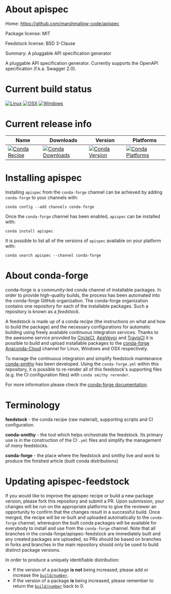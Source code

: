 About apispec
=============

Home: https://github.com/marshmallow-code/apispec

Package license: MIT

Feedstock license: BSD 3-Clause

Summary: A pluggable API specification generator

A pluggable API specification generator. Currently supports the OpenAPI
specification (f.k.a. Swagger 2.0).


Current build status
====================

[![Linux](https://img.shields.io/circleci/project/github/conda-forge/apispec-feedstock/master.svg?label=Linux)](https://circleci.com/gh/conda-forge/apispec-feedstock)
[![OSX](https://img.shields.io/travis/conda-forge/apispec-feedstock/master.svg?label=macOS)](https://travis-ci.org/conda-forge/apispec-feedstock)
[![Windows](https://img.shields.io/appveyor/ci/conda-forge/apispec-feedstock/master.svg?label=Windows)](https://ci.appveyor.com/project/conda-forge/apispec-feedstock/branch/master)

Current release info
====================

| Name | Downloads | Version | Platforms |
| --- | --- | --- | --- |
| [![Conda Recipe](https://img.shields.io/badge/recipe-apispec-green.svg)](https://anaconda.org/conda-forge/apispec) | [![Conda Downloads](https://img.shields.io/conda/dn/conda-forge/apispec.svg)](https://anaconda.org/conda-forge/apispec) | [![Conda Version](https://img.shields.io/conda/vn/conda-forge/apispec.svg)](https://anaconda.org/conda-forge/apispec) | [![Conda Platforms](https://img.shields.io/conda/pn/conda-forge/apispec.svg)](https://anaconda.org/conda-forge/apispec) |

Installing apispec
==================

Installing `apispec` from the `conda-forge` channel can be achieved by adding `conda-forge` to your channels with:

```
conda config --add channels conda-forge
```

Once the `conda-forge` channel has been enabled, `apispec` can be installed with:

```
conda install apispec
```

It is possible to list all of the versions of `apispec` available on your platform with:

```
conda search apispec --channel conda-forge
```


About conda-forge
=================

conda-forge is a community-led conda channel of installable packages.
In order to provide high-quality builds, the process has been automated into the
conda-forge GitHub organization. The conda-forge organization contains one repository
for each of the installable packages. Such a repository is known as a *feedstock*.

A feedstock is made up of a conda recipe (the instructions on what and how to build
the package) and the necessary configurations for automatic building using freely
available continuous integration services. Thanks to the awesome service provided by
[CircleCI](https://circleci.com/), [AppVeyor](http://www.appveyor.com/)
and [TravisCI](https://travis-ci.org/) it is possible to build and upload installable
packages to the [conda-forge](https://anaconda.org/conda-forge)
[Anaconda-Cloud](http://docs.anaconda.org/) channel for Linux, Windows and OSX respectively.

To manage the continuous integration and simplify feedstock maintenance
[conda-smithy](http://github.com/conda-forge/conda-smithy) has been developed.
Using the ``conda-forge.yml`` within this repository, it is possible to re-render all of
this feedstock's supporting files (e.g. the CI configuration files) with ``conda smithy rerender``.

For more information please check the [conda-forge documentation](https://conda-forge.org/docs/).

Terminology
===========

**feedstock** - the conda recipe (raw material), supporting scripts and CI configuration.

**conda-smithy** - the tool which helps orchestrate the feedstock.
                   Its primary use is in the construction of the CI ``.yml`` files
                   and simplify the management of *many* feedstocks.

**conda-forge** - the place where the feedstock and smithy live and work to
                  produce the finished article (built conda distributions)


Updating apispec-feedstock
==========================

If you would like to improve the apispec recipe or build a new
package version, please fork this repository and submit a PR. Upon submission,
your changes will be run on the appropriate platforms to give the reviewer an
opportunity to confirm that the changes result in a successful build. Once
merged, the recipe will be re-built and uploaded automatically to the
`conda-forge` channel, whereupon the built conda packages will be available for
everybody to install and use from the `conda-forge` channel.
Note that all branches in the conda-forge/apispec-feedstock are
immediately built and any created packages are uploaded, so PRs should be based
on branches in forks and branches in the main repository should only be used to
build distinct package versions.

In order to produce a uniquely identifiable distribution:
 * If the version of a package **is not** being increased, please add or increase
   the [``build/number``](http://conda.pydata.org/docs/building/meta-yaml.html#build-number-and-string).
 * If the version of a package **is** being increased, please remember to return
   the [``build/number``](http://conda.pydata.org/docs/building/meta-yaml.html#build-number-and-string)
   back to 0.